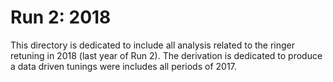 
# Run 2: 2018


This directory is dedicated to include all analysis related to the ringer retuning in 2018 (last year of Run 2). The derivation is dedicated to produce a data driven tunings were includes all periods of 2017.


